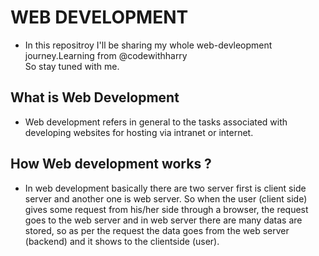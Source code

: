 # WEB DEVELOPMENT
- In this repositroy I'll be sharing my whole web-devleopment journey.Learning from @codewithharry  
  So stay tuned with me.

## What is Web Development

- Web development refers in general to the tasks associated with developing websites for hosting via intranet or internet.

## How Web development works ?

- In web development basically there are two server first is client side server and another one is web server. 
  So when the user (client side) gives some request from his/her side through a browser, the request goes to the web server and in web server there are many datas are stored, so as per the request the data goes from the web server (backend) and it shows to the clientside (user).


  